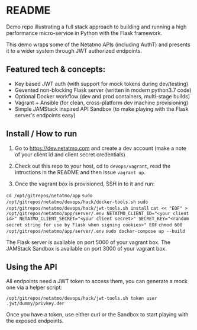 # README

Demo repo illustrating a full stack approach to building and running a high
performance micro-service in Python with the Flask framework.

This demo wraps some of the Netatmo APIs (including AuthT) and presents it to
a wider system through JWT authorized endpoints.

## Featured tech & concepts:

- Key based JWT auth (with support for mock tokens during dev/testing)
- Gevented non-blocking Flask server (written in modern python3.7 code)
- Optional Docker workflow (dev and prod containers, multi-stage builds)
- Vagrant + Ansible (for clean, cross-platform dev machine provisioning)
- Simple JAMStack inspired API Sandbox (to make playing with the Flask
  server's endpoints easy)

## Install / How to run

1. Go to https://dev.netatmo.com and create a dev account (make a note of
  your client id and client secret credentials)

2. Check out this repo to your host, cd to `devops/vagrant`, read the
intructions in the README and then issue `vagrant up`.

3. Once the vagrant box is provisioned, SSH in to it and run:

`cd /opt/gitrepos/netatmo/app`
`sudo /opt/gitrepos/netatmo/devops/hack/docker-tools.sh`
`sudo /opt/gitrepos/netatmo/devops/hack/jwt-tools.sh install`
`cat << "EOF" > /opt/gitrepos/netatmo/app/server/.env
NETATMO_CLIENT_ID="<your client id>"
NETATMO_CLIENT_SECRET="<your client secret>"
SECRET_KEY="<random secret string for use by Flask when signing cookies>"
EOF`
`chmod 600 /opt/gitrepos/netatmo/app/server/.env`
`sudo docker-compose up --build`

The Flask server is available on port 5000 of your vagrant box.
The JAMStack Sandbox is available on port 3000 of your vagrant box.

## Using the API

All endpoints need a JWT token to access them, you can generate a mock
one via a helper script:

`/opt/gitrepos/netatmo/devops/hack/jwt-tools.sh token user .jwt/dummy/privkey.der`

Once you have a token, use either curl or the Sandbox to start playing with the
exposed endpoints.
